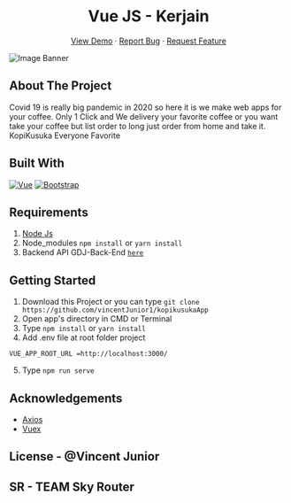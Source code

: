 <h1 align='center'>Vue JS - Kerjain</h1>
  <p align="center">
    <a href="https://kopikusukaa.netlify.app/">View Demo</a>
    ·
    <a href="https://github.com/vincentJunior1/kopikusukaApp/issues">Report Bug</a>
    ·
    <a href="https://github.com/vincentJunior1/kopikusukaApp/pulls">Request Feature</a>
  </p>

![Image Banner](https://github.com/vincentJunior1/kopikusukaApp/blob/master/src/assets/landingPage.png)

## About The Project

Covid 19 is really big pandemic in 2020 so here it is we make web apps for your coffee.
Only 1 Click and We delivery your favorite coffee or you want take your coffee but list order to long just order from home and take it.
KopiKusuka Everyone Favorite

## Built With

[![Vue](https://img.shields.io/badge/Vue-v2.6.11-green)](https://github.com/vuejs/vue)
[![Bootstrap](https://img.shields.io/badge/Bootstrap-v4.5.x-blue)](https://github.com/bootstrap-vue/bootstrap-vue)

## Requirements

1. <a href="https://nodejs.org/en/download/">Node Js</a>
2. Node_modules `npm install` or `yarn install`
3. Backend API GDJ-Back-End [`here`](https://github.com/vincentJunior1/Backend-Kerjain)

## Getting Started

1. Download this Project or you can type `git clone https://github.com/vincentJunior1/kopikusukaApp`
2. Open app's directory in CMD or Terminal
3. Type `npm install` or `yarn install`
4. Add .env file at root folder project

```
VUE_APP_ROOT_URL =http://localhost:3000/
```

5. Type `npm run serve`

## Acknowledgements

- [Axios](https://www.npmjs.com/package/axios)
- [Vuex](https://vuex.vuejs.org/)

## License - @Vincent Junior

## SR - TEAM Sky Router

